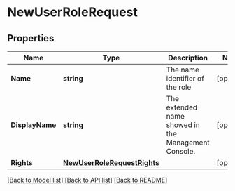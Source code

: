 # NewUserRoleRequest

## Properties

Name | Type | Description | Notes
------------ | ------------- | ------------- | -------------
**Name** | **string** | The name identifier of the role | [optional] 
**DisplayName** | **string** | The extended name showed in the Management Console. | [optional] 
**Rights** | [**NewUserRoleRequestRights**](NewUserRoleRequest_rights.md) |  | [optional] 

[[Back to Model list]](../README.md#documentation-for-models) [[Back to API list]](../README.md#documentation-for-api-endpoints) [[Back to README]](../README.md)



